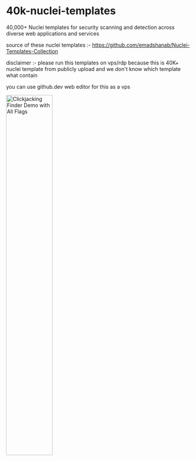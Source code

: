 # 40k-nuclei-templates
 40,000+ Nuclei templates for security scanning and detection across diverse web applications and services

 source of these nuclei templates :- https://github.com/emadshanab/Nuclei-Templates-Collection

 disclaimer :- please run this templates on vps/rdp because this is 40K+ nuclei template from publicly upload and we don't know which template what contain

 you can use github.dev web editor for this as a vps 

<img src="https://github.com/linuxadi/40k-nuclei-templates/blob/main/rdp.png" alt="Clickjacking Finder Demo with All Flags" width="50%">
